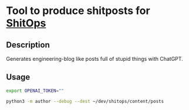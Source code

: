 # Tool to produce shitposts for [ShitOps](https://shitops.de)

## Description

Generates engineering-blog like posts full of stupid things with ChatGPT.

## Usage

```bash
export OPENAI_TOKEN=""
```

```bash
python3 -m author --debug --dest ~/dev/shitops/content/posts

